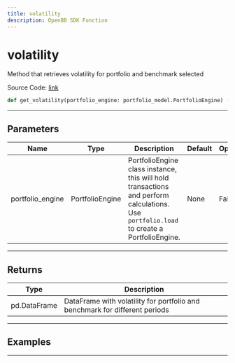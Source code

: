 ```yaml
---
title: volatility
description: OpenBB SDK Function
---
```


# volatility

Method that retrieves volatility for portfolio and benchmark selected

Source Code: [link](https://github.com/OpenBB-finance/OpenBBTerminal/tree/main/openbb_terminal/portfolio/portfolio_model.py#L999)

```python
def get_volatility(portfolio_engine: portfolio_model.PortfolioEngine) -> DataFrame
```
---

## Parameters

| Name | Type | Description | Default | Optional |
| ---- | ---- | ----------- | ------- | -------- |
| portfolio_engine | PortfolioEngine | PortfolioEngine class instance, this will hold transactions and perform calculations.<br/>Use `portfolio.load` to create a PortfolioEngine. | None | False |

---

## Returns

| Type | Description |
| ---- | ----------- |
| pd.DataFrame | DataFrame with volatility for portfolio and benchmark for different periods |

---

## Examples

---

